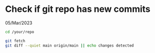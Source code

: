 # Check if git repo has new commits
05/Mar/2023

```bash
cd /your/repo

git fetch
git diff --quiet main origin/main || echo changes detected
```
